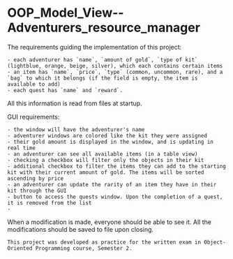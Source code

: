 # OOP_Model_View--Adventurers_resource_manager

The requirements guiding the implementation of this project:

	- each adventurer has `name`, `amount of gold`, `type of kit` (lightblue, orange, beige, silver), which each contains certain items
 	- an item has `name`, `price`, `type` (common, uncommon, rare), and a `bag` to which it belongs (if the field is empty, the item is available to add)
	- each quest has `name` and `reward`. 

All this information is read from files at startup.

GUI requirements:

	- the window will have the adventurer's name
	- adventurer windows are colored like the kit they were assigned
	- their gold amount is displayed in the window, and is updating in real time
	- an adventurer can see all available items (in a table view)
	- checking a checkbox will filter only the objects in their kit
	- additional checkbox to filter the items they can add to the starting kit with their current amount of gold. The items will be sorted ascending by price
	- an adventurer can update the rarity of an item they have in their kit through the GUI
	- button to access the quests window. Upon the completion of a quest, it is removed from the list
	- 

When a modification is made, everyone should be able to see it.
All the modifications should be saved to file upon closing.
 
	This project was developed as practice for the written exam in Object-Oriented Programming course, Semester 2. 